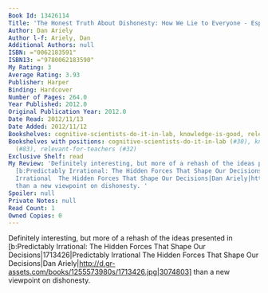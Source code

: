 ```yaml
---
Book Id: 13426114
Title: 'The Honest Truth About Dishonesty: How We Lie to Everyone - Especially Ourselves'
Author: Dan Ariely
Author l-f: Ariely, Dan
Additional Authors: null
ISBN: ="0062183591"
ISBN13: ="9780062183590"
My Rating: 3
Average Rating: 3.93
Publisher: Harper
Binding: Hardcover
Number of Pages: 264.0
Year Published: 2012.0
Original Publication Year: 2012.0
Date Read: 2012/11/13
Date Added: 2012/11/12
Bookshelves: cognitive-scientists-do-it-in-lab, knowledge-is-good, relevant-for-teachers
Bookshelves with positions: cognitive-scientists-do-it-in-lab (#30), knowledge-is-good
  (#83), relevant-for-teachers (#32)
Exclusive Shelf: read
My Review: 'Definitely interesting, but more of a rehash of the ideas presented in
  [b:Predictably Irrational: The Hidden Forces That Shape Our Decisions|1713426|Predictably
  Irrational  The Hidden Forces That Shape Our Decisions|Dan Ariely|http://d.gr-assets.com/books/1255573980s/1713426.jpg|3074803]
  than a new viewpoint on dishonesty. '
Spoiler: null
Private Notes: null
Read Count: 1
Owned Copies: 0
---
```


Definitely interesting, but more of a rehash of the ideas presented in [b:Predictably Irrational: The Hidden Forces That Shape Our Decisions|1713426|Predictably Irrational  The Hidden Forces That Shape Our Decisions|Dan Ariely|http://d.gr-assets.com/books/1255573980s/1713426.jpg|3074803] than a new viewpoint on dishonesty. 